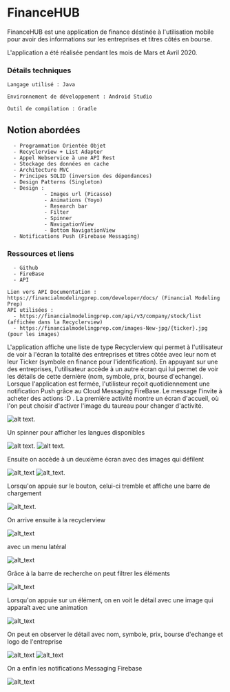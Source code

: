 # FinanceHUB

FinanceHUB est une application de finance déstinée à l'utilisation mobile pour avoir des informations sur les entreprises et titres côtés en bourse.

L'application a été réalisée pendant les mois de Mars et Avril 2020.


### Détails techniques


```
Langage utilisé : Java

Environnement de développement : Android Studio

Outil de compilation : Gradle
```



## Notion abordées

```
  - Programmation Orientée Objet
  - Recyclerview + List Adapter
  - Appel Webservice à une API Rest
  - Stockage des données en cache
  - Architecture MVC
  - Principes SOLID (inversion des dépendances)
  - Design Patterns (Singleton)
  - Design :
            - Images url (Picasso)
            - Animations (Yoyo)
            - Research bar
            - Filter
            - Spinner
            - NavigationView
            - Bottom NavigationView    
  - Notifications Push (Firebase Messaging)
```

### Ressources et liens

```
  - Github
  - FireBase
  - API
  
Lien vers API Documentation : https://financialmodelingprep.com/developer/docs/ (Financial Modeling Prep)
API utilisées : 
  - https://financialmodelingprep.com/api/v3/company/stock/list (affichée dans la Recyclerview)
  - https://financialmodelingprep.com/images-New-jpg/{ticker}.jpg (pour les images)

```

L'application affiche une liste de type Recyclerview qui permet à l'utilisateur de voir à l'écran la totalité des entreprises et titres côtée avec leur nom et leur Ticker (symbole en finance pour l'identification). En appuyant sur une des entreprises, l'utilisateur accède à un autre écran qui lui permet de voir les détails de cette dernière (nom, symbole, prix, bourse d'echange). Lorsque l'application est fermée, l'utilisteur reçoit quotidiennement une notification Push grâce au Cloud Messaging FireBase. Le message l'invite à acheter des actions :D .
La première activité montre un écran d'accueil, où l'on peut choisir d'activer l'image du taureau pour changer d'activité. 

![alt text](https://github.com/FilippoEsiea/FinanceHUB/blob/master/Image%201.PNG).

Un spinner pour afficher les langues disponibles

![alt text](https://github.com/FilippoEsiea/FinanceHUB/blob/master/%C3%A9cran1b.PNG).
![alt text](https://github.com/FilippoEsiea/FinanceHUB/blob/master/%C3%A9cran1c.PNG).

Ensuite on accède à un deuxième écran avec des images qui défilent

![alt_text](https://github.com/FilippoEsiea/FinanceHUB/blob/master/%C3%A9cran2a.PNG)
![alt_text](https://github.com/FilippoEsiea/FinanceHUB/blob/master/%C3%A9cran2b.PNG).

Lorsqu'on appuie sur le bouton, celui-ci tremble et affiche une barre de chargement

![alt_text](https://github.com/FilippoEsiea/FinanceHUB/blob/master/%C3%A9cran2c.PNG).

On arrive ensuite à la recyclerview

![alt_text](https://github.com/FilippoEsiea/FinanceHUB/blob/master/%C3%A9cran3a.PNG)

avec un menu latéral

![alt_text](https://github.com/FilippoEsiea/FinanceHUB/blob/master/%C3%A9cran3b.PNG)

Grâce à la barre de recherche on peut filtrer les éléments

![alt_text](https://github.com/FilippoEsiea/FinanceHUB/blob/master/%C3%A9cran3c.PNG)

Lorsqu'on appuie sur un élément, on en voit le détail avec une image qui apparaît avec une animation

![alt_text](https://github.com/FilippoEsiea/FinanceHUB/blob/master/%C3%A9cran3d.PNG)

On peut en observer le détail avec nom, symbole, prix, bourse d'echange et logo de l'entreprise

![alt_text](https://github.com/FilippoEsiea/FinanceHUB/blob/master/firebase.PNG)
![alt_text](https://github.com/FilippoEsiea/FinanceHUB/blob/master/notificationFirebase.PNG)

On a enfin les notifications Messaging Firebase

![alt_text](https://github.com/FilippoEsiea/FinanceHUB/blob/master/%C3%A9cran3e.PNG)
